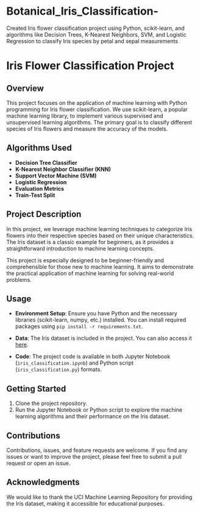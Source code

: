 # Botanical_Iris_Classification-
 Created Iris flower classification project using Python, scikit-learn, and algorithms like Decision Trees, K-Nearest Neighbors, SVM, and Logistic Regression to classify Iris species by petal and sepal measurements
# Iris Flower Classification Project

## Overview

This project focuses on the application of machine learning with Python programming for Iris flower classification. We use scikit-learn, a popular machine learning library, to implement various supervised and unsupervised learning algorithms. The primary goal is to classify different species of Iris flowers and measure the accuracy of the models.

## Algorithms Used

- **Decision Tree Classifier**
- **K-Nearest Neighbor Classifier (KNN)**
- **Support Vector Machine (SVM)**
- **Logistic Regression**
- **Evaluation Metrics**
- **Train-Test Split**

## Project Description

In this project, we leverage machine learning techniques to categorize Iris flowers into their respective species based on their unique characteristics. The Iris dataset is a classic example for beginners, as it provides a straightforward introduction to machine learning concepts.

This project is especially designed to be beginner-friendly and comprehensible for those new to machine learning. It aims to demonstrate the practical application of machine learning for solving real-world problems.

## Usage

- **Environment Setup**: Ensure you have Python and the necessary libraries (scikit-learn, numpy, etc.) installed. You can install required packages using `pip install -r requirements.txt`.

- **Data**: The Iris dataset is included in the project. You can also access it [here](https://archive.ics.uci.edu/ml/datasets/iris).

- **Code**: The project code is available in both Jupyter Notebook (`iris_classification.ipynb`) and Python script (`iris_classification.py`) formats.

## Getting Started

1. Clone the project repository.
2. Run the Jupyter Notebook or Python script to explore the machine learning algorithms and their performance on the Iris dataset.

## Contributions

Contributions, issues, and feature requests are welcome. If you find any issues or want to improve the project, please feel free to submit a pull request or open an issue.

## Acknowledgments

We would like to thank the UCI Machine Learning Repository for providing the Iris dataset, making it accessible for educational purposes.

